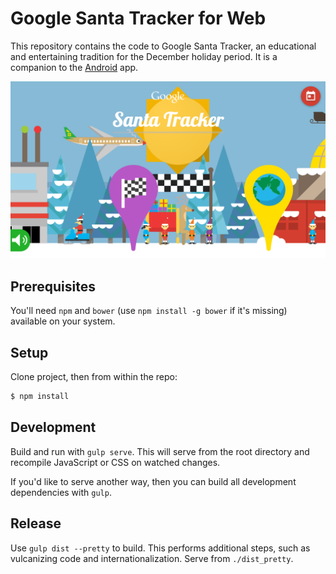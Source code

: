 Google Santa Tracker for Web
============================

This repository contains the code to Google Santa Tracker, an educational and entertaining tradition for the December holiday period.
It is a companion to the [Android](https://github.com/google/santa-tracker-android) app.

![Village Screenshot](santa-preview.png)

## Prerequisites

You'll need `npm` and `bower` (use `npm install -g bower` if it's missing) available on your system.

## Setup

Clone project, then from within the repo:

```bash
$ npm install
```

## Development

Build and run with `gulp serve`.
This will serve from the root directory and recompile JavaScript or CSS on watched changes.

If you'd like to serve another way, then you can build all development dependencies with `gulp`.

## Release

Use `gulp dist --pretty` to build.
This performs additional steps, such as vulcanizing code and internationalization.
Serve from `./dist_pretty`.
